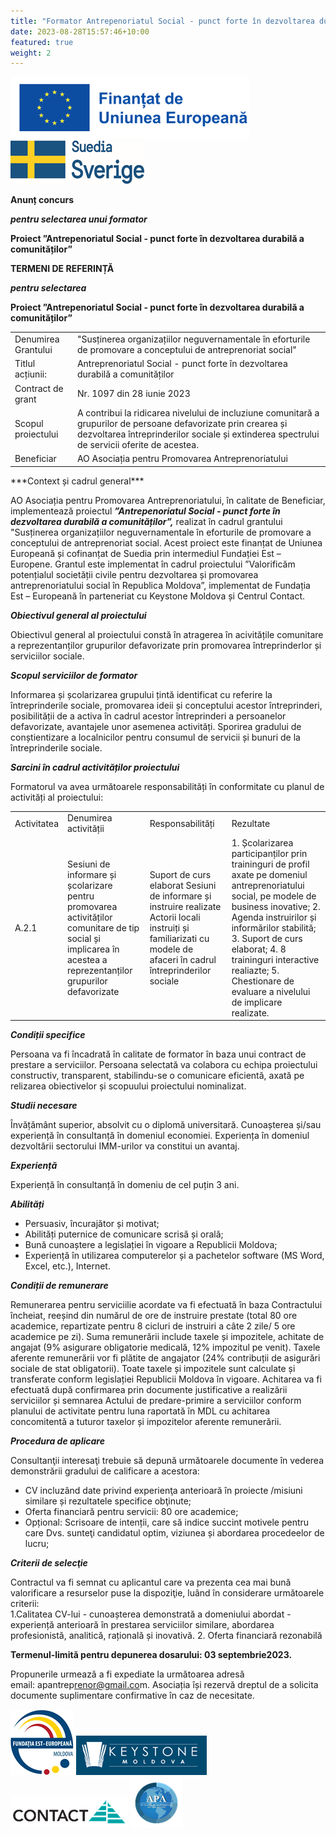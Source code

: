```yaml
---
title: "Formator Antrepenoriatul Social - punct forte în dezvoltarea durabilă a comunităților"
date: 2023-08-28T15:57:46+10:00
featured: true
weight: 2
---
```


![Finantat de Uniunea Europeana](/images/fue.png)
![Suedia Sverige](/images/ss.png)

**Anunț concurs** 

***pentru selectarea unui  formator*** 

**Proiect ”Antrepenoriatul Social - punct forte în dezvoltarea durabilă a comunităților”**

**TERMENI DE REFERINȚĂ** 

***pentru selectarea*** 

**Proiect ”Antrepenoriatul Social - punct forte în dezvoltarea durabilă a comunităților”**

<table>
  <tr>
   <td>
Denumirea Grantului
</td>
   <td>
"Susținerea organizațiilor neguvernamentale în eforturile de promovare a conceptului de antreprenoriat social"
</td>
  </tr>
  <tr>
   <td>
Titlul acțiunii:
</td>
   <td>
Antreprenoriatul Social - punct forte în dezvoltarea durabilă a comunităților
</td>
  </tr>
  <tr>
   <td>
Contract de grant
</td>
   <td>
Nr. 1097 din 28 iunie 2023
</td>
  </tr>
  <tr>
   <td>
Scopul proiectului
</td>
   <td>
A contribui la ridicarea nivelului de incluziune comunitară a grupurilor de persoane defavorizate prin crearea și dezvoltarea întreprinderilor sociale și extinderea spectrului de servicii oferite de acestea.
</td>
  </tr>
  <tr>
   <td>
Beneficiar
</td>
   <td>
AO Asociația pentru Promovarea Antreprenoriatului
</td>
  </tr>
</table>
***Context și cadrul general***

AO Asociația pentru Promovarea Antreprenoriatului, în calitate de Beneficiar, implementează proiectul ***”Antrepenoriatul Social - punct forte în dezvoltarea durabilă a comunităților”,*** realizat în cadrul grantului "Susținerea organizațiilor neguvernamentale în eforturile de promovare a conceptului de antreprenoriat social. Acest proiect este finanțat de Uniunea Europeană și cofinanțat de Suedia prin intermediul Fundației Est – Europene. Grantul este implementat în cadrul proiectului ”Valorificăm potențialul societății civile pentru dezvoltarea și promovarea antreprenoriatului social în Republica Moldova”, implementat de Fundația Est – Europeană în parteneriat cu Keystone Moldova și Centrul Contact. 

***Obiectivul general al proiectului***

Obiectivul general al proiectului constă în atragerea în acivitățile comunitare a reprezentanților grupurilor defavorizate prin promovarea întreprinderlor și serviciilor sociale.

***Scopul serviciilor de formator***

Informarea și școlarizarea grupului țintă identificat cu referire la întreprinderile sociale,  promovarea ideii și conceptului acestor întreprinderi, posibilității de a activa în cadrul acestor întreprinderi a persoanelor defavorizate, avantajele unor asemenea activități. Sporirea  gradului de conștientizare a localnicilor pentru consumul de servicii și bunuri de la întreprinderile sociale.

***Sarcini în cadrul activităților proiectului***

Formatorul va avea următoarele responsabilități în conformitate cu planul de activități al proiectului:
<table>
  <tr>
   <td>
Activitatea
</td>
   <td>
Denumirea activității
</td>
   <td>
Responsabilități
</td>
   <td>
Rezultate
</td>
  </tr>
  <tr>
   <td>
A.2.1
</td>
   <td>
Sesiuni de informare și școlarizare pentru promovarea activităților comunitare de tip social și implicarea în acestea a reprezentanților grupurilor defavorizate
</td>
   <td>
Suport de curs elaborat 
Sesiuni de informare și instruire realizate   
Actorii locali instruiți   și familiarizati cu modele de afaceri în cadrul întreprinderilor sociale
</td>
   <td>
1. Școlarizarea participanților prin traininguri de profil axate pe domeniul antreprenoriatului social, pe modele de business inovative;
2. Agenda instruirilor și informărilor stabilită;
3. Suport de curs elaborat;
4. 8 traininguri interactive realiazte;
5. Chestionare de evaluare a nivelului de implicare realizate.
</td>
  </tr>
</table>

***Condiții specifice*** 

Persoana va fi încadrată în calitate de formator în baza unui contract de prestare a serviciilor. Persoana selectată va colabora cu echipa proiectului constructiv, transparent, stabilindu-se o comunicare eficientă, axată pe relizarea obiectivelor și scopuului proiectului nominalizat.

***Studii necesare***

Învățământ superior, absolvit cu o diplomă universitară. Cunoașterea și/sau experiență în consultanță în domeniul economiei. Experiența în domeniul dezvoltării sectorului IMM-urilor va constitui un avantaj.

***Experiență***

Experiență în consultanță în domeniu de cel puțin 3 ani.

***Abilități*** 

<ul>
<li>Persuasiv, încurajător și motivat;</li>
<li>Abilități puternice de comunicare scrisă și orală;</li>
<li>Bună cunoaștere a legislației în vigoare a Republicii Moldova; </li>
<li>Experiență în utilizarea computerelor și a pachetelor software (MS Word, Excel, etc.), Internet.</li>
</ul>

***Condiții de remunerare***

Remunerarea pentru serviciilie acordate va fi efectuată în baza Contractului încheiat, reeșind din numărul de ore de instruire prestate (total 80 ore academice, repartizate pentru 8 cicluri de instruiri  a câte 2 zile/ 5 ore academice pe zi).
Suma remunerării include taxele și impozitele, achitate de angajat (9% asigurare obligatorie medicală, 12% impozitul pe venit). Taxele aferente remunerării vor fi plătite de angajator (24% contribuții de asigurări sociale de stat obligatorii). Toate taxele și impozitele sunt calculate și transferate conform legislației Republicii Moldova în vigoare.
Achitarea va fi efectuată după confirmarea prin documente justificative a realizării serviciilor și semnarea Actului de predare-primire a serviciilor conform planului de activitate pentru luna raportată în MDL cu achitarea concomitentă a tuturor taxelor și impozitelor aferente remunerării.

***Procedura de aplicare***

Consultanţii interesaţi trebuie să depună următoarele documente în vederea demonstrării gradului de calificare a acestora:
<ul>
<li>CV incluzând date privind experienţa anterioară în proiecte /misiuni similare și rezultatele specifice obţinute;</li>
<li>Oferta financiară pentru servicii: 80 ore academice; </li>
<li>Opțional: Scrisoare de intenții, care să indice succint motivele pentru care Dvs. sunteţi candidatul optim, viziunea și abordarea procedeelor de lucru;</li>
</ul>

***Criterii de selecţie***  

Contractul va fi semnat cu aplicantul care va prezenta cea mai bună valorificare a resurselor puse la dispoziţie, luând în considerare următoarele criterii:  
1.Calitatea CV-lui - cunoașterea demonstrată a domeniului abordat - experiență anterioară în prestarea serviciilor similare, abordarea profesionistă, analitică, rațională și inovativă. 
2.   Oferta financiară rezonabilă

**Termenul-limită pentru depunerea dosarului: 03 septembrie2023.** 

Propunerile urmează a fi expediate la următoarea adresă email: apantrep[renor@gmail.co](mailto:renor@gmail.co)m.
Asociația își rezervă dreptul de a solicita documente suplimentare confirmative în caz de necesitate.  
 

![md](/images/a1.png)
![Keystone](/images/keystone.png)
![contact](/images/contact.png)
![APA](/images/apa.png)
